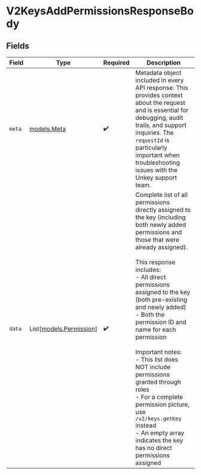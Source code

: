 # V2KeysAddPermissionsResponseBody


## Fields

| Field                                                                                                                                                                                                                                                                                                                                                                                                                                                                                                                                  | Type                                                                                                                                                                                                                                                                                                                                                                                                                                                                                                                                   | Required                                                                                                                                                                                                                                                                                                                                                                                                                                                                                                                               | Description                                                                                                                                                                                                                                                                                                                                                                                                                                                                                                                            |
| -------------------------------------------------------------------------------------------------------------------------------------------------------------------------------------------------------------------------------------------------------------------------------------------------------------------------------------------------------------------------------------------------------------------------------------------------------------------------------------------------------------------------------------- | -------------------------------------------------------------------------------------------------------------------------------------------------------------------------------------------------------------------------------------------------------------------------------------------------------------------------------------------------------------------------------------------------------------------------------------------------------------------------------------------------------------------------------------- | -------------------------------------------------------------------------------------------------------------------------------------------------------------------------------------------------------------------------------------------------------------------------------------------------------------------------------------------------------------------------------------------------------------------------------------------------------------------------------------------------------------------------------------- | -------------------------------------------------------------------------------------------------------------------------------------------------------------------------------------------------------------------------------------------------------------------------------------------------------------------------------------------------------------------------------------------------------------------------------------------------------------------------------------------------------------------------------------- |
| `meta`                                                                                                                                                                                                                                                                                                                                                                                                                                                                                                                                 | [models.Meta](../models/meta.md)                                                                                                                                                                                                                                                                                                                                                                                                                                                                                                       | :heavy_check_mark:                                                                                                                                                                                                                                                                                                                                                                                                                                                                                                                     | Metadata object included in every API response. This provides context about the request and is essential for debugging, audit trails, and support inquiries. The `requestId` is particularly important when troubleshooting issues with the Unkey support team.                                                                                                                                                                                                                                                                        |
| `data`                                                                                                                                                                                                                                                                                                                                                                                                                                                                                                                                 | List[[models.Permission](../models/permission.md)]                                                                                                                                                                                                                                                                                                                                                                                                                                                                                     | :heavy_check_mark:                                                                                                                                                                                                                                                                                                                                                                                                                                                                                                                     | Complete list of all permissions directly assigned to the key (including both newly added permissions and those that were already assigned).<br/><br/>This response includes:<br/>- All direct permissions assigned to the key (both pre-existing and newly added)<br/>- Both the permission ID and name for each permission<br/><br/>Important notes:<br/>- This list does NOT include permissions granted through roles<br/>- For a complete permission picture, use `/v2/keys.getKey` instead<br/>- An empty array indicates the key has no direct permissions assigned |